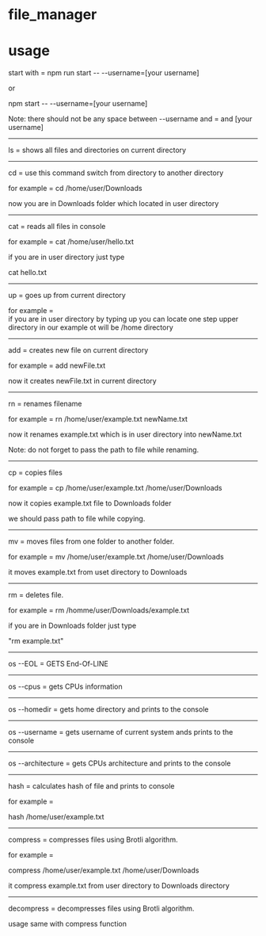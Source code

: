# file_manager



# usage

start with =
npm run start -- --username=[your username]

or

npm start -- --username=[your username]

Note: there should not be any space between --username and = and [your username]

-------------------------------------------------------------------

ls = shows all files and directories on current directory

-------------------------------------------------------------------

cd = use this command switch from directory to another directory 

for example =      cd /home/user/Downloads

now you are in Downloads folder which located in user directory

-------------------------------------------------------------------

cat = reads all files in console 

for example = cat /home/user/hello.txt

if you are in user directory just type 

cat hello.txt

-------------------------------------------------------------------

up = goes up from current directory

for example =   
if you are in user directory by typing up you can locate one
step upper directory in our example ot will be /home directory

-------------------------------------------------------------------

add = creates new file on current directory

for example = add newFile.txt 

now it creates newFile.txt in current directory


-------------------------------------------------------------------


rn = renames filename 

for example = rn /home/user/example.txt newName.txt


now it renames example.txt which is in user directory into newName.txt


Note: do not forget to pass the path to file while renaming.

-------------------------------------------------------------------

cp = copies files 

for example = cp /home/user/example.txt /home/user/Downloads

now it copies example.txt file to Downloads folder 

we should pass path to file while copying.

-------------------------------------------------------------------

mv = moves files from one folder to another folder. 


for example = mv /home/user/example.txt /home/user/Downloads

it moves example.txt from uset directory to Downloads

-------------------------------------------------------------------


rm = deletes file. 


for example = rm /homme/user/Downloads/example.txt 

if you are in Downloads folder just type 

"rm example.txt" 

------------------------------------------------------------------

os --EOL = GETS End-Of-LINE



------------------------------------------------------------------

os --cpus = gets CPUs information 


------------------------------------------------------------------

os --homedir = gets home directory and prints to the console

------------------------------------------------------------------

os --username = gets username of current system ands prints to the console

------------------------------------------------------------------

os --architecture = gets CPUs architecture and prints to the console

------------------------------------------------------------------

hash = calculates hash of file and prints to console

for example = 

hash /home/user/example.txt

------------------------------------------------------------------

compress = compresses files using Brotli algorithm.

for example = 

compress /home/user/example.txt /home/user/Downloads

it compress example.txt from user directory to Downloads directory 

------------------------------------------------------------------

decompress = decompresses files using Brotli algorithm.

usage same with compress function








